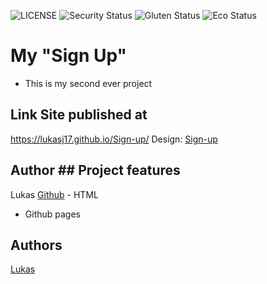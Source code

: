 ![LICENSE](https://img.shields.io/badge/license-MIT-blue.svg?style=flat-square)
![Security Status](https://img.shields.io/security-headers?label=Security&url=https%3A%2F%2Fgithub.com&style=flat-square)
![Gluten Status](https://img.shields.io/badge/Gluten-Free-green.svg)
![Eco Status](https://img.shields.io/badge/ECO-Friendly-green.svg)




#	My "Sign Up"


- This is my second ever project


## Link	Site published at 


https://lukasj17.github.io/Sign-up/	Design: [Sign-up](https://cdn.discordapp.com/attachments/648536139677958156/648860801997996052/day1dr.png)


## Author	## Project features


Lukas [Github](https://github.com/lukasj17)	- HTML
- Github pages

## Authors

[Lukas](https://github.com/lukasj17)
